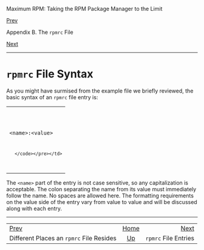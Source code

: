 <div class="NAVHEADER">

Maximum RPM: Taking the RPM Package Manager to the Limit

</div>

[Prev](s1-rpmrc-file-rpmrc-file-locations.md)

Appendix B. The `rpmrc` File

[Next](s1-rpmrc-file-rpmrc-file-entries.md)

-----

<div class="sect1">

# <span id="s1-rpmrc-file-rpmrc-file-syntax">`rpmrc` File Syntax</span>

As you might have surmised from the example file we briefly reviewed,
the basic syntax of an `rpmrc` file entry is:

<table>
<colgroup>
<col style="width: 100%" />
</colgroup>
<tbody>
<tr class="odd">
<td><pre class="screen"><code>&lt;name&gt;:&lt;value&gt;

      </code></pre></td>
</tr>
</tbody>
</table>

The <span class="symbol">`<name>`</span> part of the entry is not case
sensitive, so any capitalization is acceptable. The colon separating the
name from its value must immediately follow the name. No spaces are
allowed here. The formatting requirements on the value side of the entry
vary from value to value and will be discussed along with each entry.

</div>

<div class="NAVFOOTER">

-----

|                                                 |                          |                                               |
| :---------------------------------------------- | :----------------------: | --------------------------------------------: |
| [Prev](s1-rpmrc-file-rpmrc-file-locations.md) |    [Home](index.md)    | [Next](s1-rpmrc-file-rpmrc-file-entries.md) |
| Different Places an `rpmrc` File Resides        | [Up](ch-rpmrc-file.md) |                          `rpmrc` File Entries |

</div>

